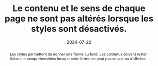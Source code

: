 ---
N: '178'
Rubrique: Présentation
title: Le contenu et le sens de chaque page ne sont pas altérés lorsque les styles
  sont désactivés.
detail: 
abstract: Les styles permettent de donner une forme au fond. Les contenus doivent rester lisibles et compréhensibles lorsque cette forme ne peut pas se voir ou s’afficher.
categories: [" Présentation"]
agrege: O4178-E058
opquast: '4 178'
indiceebook: '58'
description: "Règle n° 058"
before: "057"
weight: "058"
after: "059"
actif: '1'
layout: rules
date: 2024-07-22
tags: ["accessibilité", ""]
objectif: ["Permettre la compréhension des contenus par les lecteurs dont le logiciel de lecture / liseuse  n'appliquera pas les feuilles de styles embarquées dans le livre numérique ou dont le mode d'accès n'est pas visuel.", "Améliorer l’accessibilité des contenus aux lectrices et lecteurs handicapées."]
Meo: ["On veillera à conserver la cohérence des contenus dans les fichiers HTML (i. e. les balises de structuration&nbsp;: h1, h2, p, et sémantiques&nbsp;:  em, strong…), pour les présenter dans le même ordre et avec le même sens avec ou sans mise en forme CSS."]
Controle: ["Utiliser ACE pour vérifier la structure logique du contenu (onglet « Structures » du rapport ACE).", "Vérifier que les contenus restent lisibles, par exemple dans le cas d’une image HTML transparente dont la lisibilité dépendra de la couleur d’arrière-plan appliquée avec la propriété background-color"]
epubcheck: 
ace: 
humancheck: true
Source: ["Opquast"]
Referentiel: [""]
steps: ["conception", ""]
---